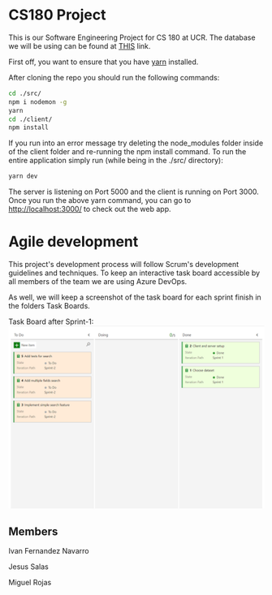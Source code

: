 # CS180 Project

This is our Software Engineering Project for CS 180 at UCR.  The database we will be using can be found at [THIS](https://www.kaggle.com/ravi72munde/uber-lyft-cab-prices) link.

First off, you want to ensure that you have [yarn](https://classic.yarnpkg.com/en/docs/install/#windows-stable) installed.  

After cloning the repo you should run the following commands:

```bash
cd ./src/
npm i nodemon -g
yarn
cd ./client/
npm install
```

If you run into an error message try deleting the node_modules folder inside of the client folder and re-running the npm install command. To run the entire application simply run (while being in the ./src/ directory):

```bash
yarn dev
```

The server is listening on Port 5000 and the client is running on Port 3000.  Once you run the above yarn command, you can go to [http://localhost:3000/](http://localhost:3000/) to check out the web app.

# Agile development

This project's development process will follow Scrum's development guidelines and techniques.
To keep an interactive task board accessible by all members of the team we are using Azure DevOps.

As well, we will keep a screenshot of the task board for each sprint finish in the folders Task Boards.

Task Board after Sprint-1:
![alt text](https://github.com/Miguel9r/CS180/blob/master/docs/Task_board_Sprint_1.png "Spring-1")

## Members

Ivan Fernandez Navarro

Jesus Salas

Miguel Rojas
